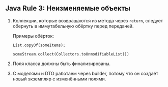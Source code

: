 ## Java Rule 3: Неизменяемые объекты



1. Коллекции, которые возвращаются из метода через `return`, следует обернуть в иммутабельную обёртку перед передачей.

    Примеры обёрток:

    `List.copyOf(someItems);`

    `someStream.collect(Collectors.toUnmodifiableList())`


2. Поля класса должны быть финализированы.

3. С моделями и DTO работаем через builder, потому что он создаёт новый экземпляр с изменёнными полями.
